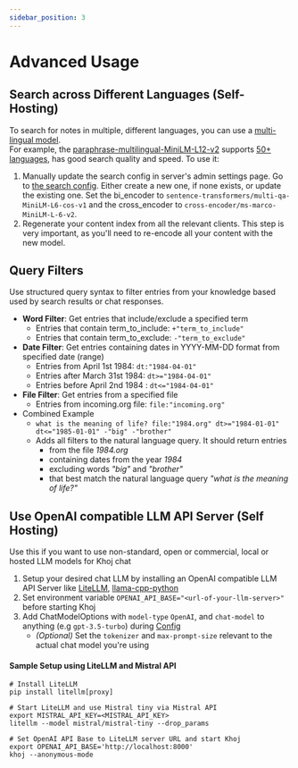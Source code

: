 ```yaml
---
sidebar_position: 3
---
```


# Advanced Usage

## Search across Different Languages (Self-Hosting)
To search for notes in multiple, different languages, you can use a [multi-lingual model](https://www.sbert.net/docs/pretrained_models.html#multi-lingual-models).<br />
For example, the [paraphrase-multilingual-MiniLM-L12-v2](https://huggingface.co/sentence-transformers/paraphrase-multilingual-MiniLM-L12-v2) supports [50+ languages](https://www.sbert.net/docs/pretrained_models.html#:~:text=we%20used%20the%20following%2050%2B%20languages), has good search quality and speed. To use it:
1. Manually update the search config in server's admin settings page. Go to [the search config](http://localhost:42110/server/admin/database/searchmodelconfig/). Either create a new one, if none exists, or update the existing one. Set the bi_encoder to `sentence-transformers/multi-qa-MiniLM-L6-cos-v1` and the cross_encoder to `cross-encoder/ms-marco-MiniLM-L-6-v2`.
2. Regenerate your content index from all the relevant clients. This step is very important, as you'll need to re-encode all your content with the new model.

## Query Filters

Use structured query syntax to filter entries from your knowledge based used by search results or chat responses.

- **Word Filter**: Get entries that include/exclude a specified term
  - Entries that contain term_to_include: `+"term_to_include"`
  - Entries that contain term_to_exclude: `-"term_to_exclude"`
- **Date Filter**: Get entries containing dates in YYYY-MM-DD format from specified date (range)
  - Entries from April 1st 1984: `dt:"1984-04-01"`
  - Entries after March 31st 1984: `dt>="1984-04-01"`
  - Entries before April 2nd 1984 : `dt<="1984-04-01"`
- **File Filter**: Get entries from a specified file
  - Entries from incoming.org file: `file:"incoming.org"`
- Combined Example
  - `what is the meaning of life? file:"1984.org" dt>="1984-01-01" dt<="1985-01-01" -"big" -"brother"`
  - Adds all filters to the natural language query. It should return entries
    - from the file *1984.org*
    - containing dates from the year *1984*
    - excluding words *"big"* and *"brother"*
    - that best match the natural language query *"what is the meaning of life?"*

## Use OpenAI compatible LLM API Server (Self Hosting)
Use this if you want to use non-standard, open or commercial, local or hosted LLM models for Khoj chat
1. Setup your desired chat LLM by installing an OpenAI compatible LLM API Server like [LiteLLM](https://docs.litellm.ai/docs/proxy/quick_start), [llama-cpp-python](https://github.com/abetlen/llama-cpp-python?tab=readme-ov-file#openai-compatible-web-server)
2. Set environment variable `OPENAI_API_BASE="<url-of-your-llm-server>"` before starting Khoj
3. Add ChatModelOptions with `model-type` `OpenAI`, and `chat-model` to anything (e.g `gpt-3.5-turbo`) during [Config](/get-started/setup#3-configure)
   - *(Optional)* Set the `tokenizer` and `max-prompt-size` relevant to the actual chat model you're using

#### Sample Setup using LiteLLM and Mistral API

```shell
# Install LiteLLM
pip install litellm[proxy]

# Start LiteLLM and use Mistral tiny via Mistral API
export MISTRAL_API_KEY=<MISTRAL_API_KEY>
litellm --model mistral/mistral-tiny --drop_params

# Set OpenAI API Base to LiteLLM server URL and start Khoj
export OPENAI_API_BASE='http://localhost:8000'
khoj --anonymous-mode
```
